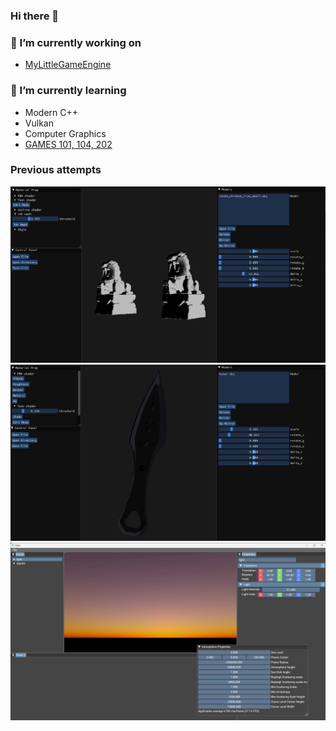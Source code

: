 ### Hi there 👋 
### 🔭 I’m currently working on 
 - [MyLittleGameEngine](https://github.com/frankpyf/MyLittleEngine)  
### 🌱 I’m currently learning 
 - Modern C++
 - Vulkan
 - Computer Graphics
 - [GAMES 101, 104, 202](https://games-cn.org/)
 
### Previous attempts
 ![InkWash](https://github.com/frankpyf/frankpyf/blob/main/InkWash.PNG)
 ![ToonShading](https://github.com/frankpyf/frankpyf/blob/main/ToonShading.PNG)
 ![PBRAtmosphere(without optimization)](https://github.com/frankpyf/frankpyf/blob/main/PBR_Atmosphere.png)
<!--
**frankpyf/frankpyf** is a ✨ _special_ ✨ repository because its `README.md` (this file) appears on your GitHub profile.

Here are some ideas to get you started:

- 🔭 I’m currently working on ...
- 🌱 I’m currently learning ...
- 👯 I’m looking to collaborate on ...
- 🤔 I’m looking for help with ...
- 💬 Ask me about ...
- 📫 How to reach me: ...
- 😄 Pronouns: ...
- ⚡ Fun fact: ...
-->
